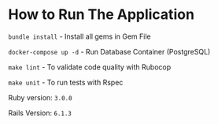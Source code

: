 # How to Run The Application

`bundle install` - Install all gems in Gem File

`docker-compose up -d` - Run Database Container (PostgreSQL)

`make lint` - To validate code quality with Rubocop

`make unit` - To run tests with Rspec


Ruby version: `3.0.0`

Rails Version: `6.1.3`
